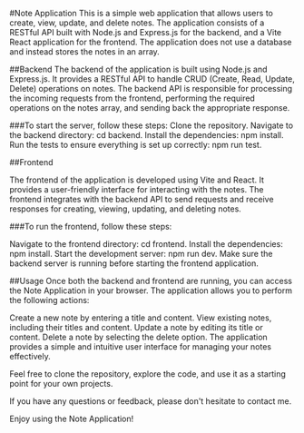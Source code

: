 #Note Application This is a simple web application that allows users to create, view, update, and delete notes. The application consists of a RESTful API built with Node.js and Express.js for the backend, and a Vite React application for the frontend. The application does not use a database and instead stores the notes in an array.

##Backend The backend of the application is built using Node.js and Express.js. It provides a RESTful API to handle CRUD (Create, Read, Update, Delete) operations on notes. The backend API is responsible for processing the incoming requests from the frontend, performing the required operations on the notes array, and sending back the appropriate response.

###To start the server, follow these steps: Clone the repository. Navigate to the backend directory: cd backend. Install the dependencies: npm install. Run the tests to ensure everything is set up correctly: npm run test.

##Frontend

The frontend of the application is developed using Vite and React. It provides a user-friendly interface for interacting with the notes. The frontend integrates with the backend API to send requests and receive responses for creating, viewing, updating, and deleting notes.

###To run the frontend, follow these steps:

Navigate to the frontend directory: cd frontend. Install the dependencies: npm install. Start the development server: npm run dev. Make sure the backend server is running before starting the frontend application.

##Usage Once both the backend and frontend are running, you can access the Note Application in your browser. The application allows you to perform the following actions:

Create a new note by entering a title and content. View existing notes, including their titles and content. Update a note by editing its title or content. Delete a note by selecting the delete option. The application provides a simple and intuitive user interface for managing your notes effectively.

Feel free to clone the repository, explore the code, and use it as a starting point for your own projects.

If you have any questions or feedback, please don't hesitate to contact me.

Enjoy using the Note Application!